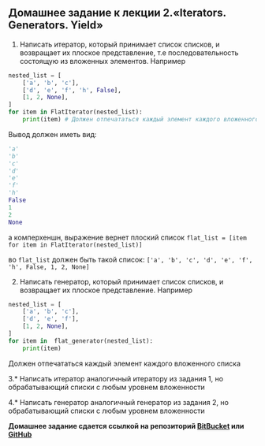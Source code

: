 ## Домашнее задание к лекции 2.«Iterators. Generators. Yield»

1. Написать итератор, который принимает список списков, и возвращает 
их плоское представление, т.е последовательность состоящую из вложенных 
элементов. Например
```Python
nested_list = [
    ['a', 'b', 'c'],
    ['d', 'e', 'f', 'h', False],
    [1, 2, None],
]
for item in FlatIterator(nested_list):
    print(item) # Должен отпечататься каждый элемент каждого вложенного списка
```
Вывод должен иметь вид:
```Python
'a' 
'b' 
'c' 
'd'
'e'
'f'
'h'
False
1
2
None
```
а комперхеншн, выражение вернет плоский список `flat_list = [item for item in FlatIterator(nested_list)]`

во `flat_list` должен быть такой список: `['a', 'b', 'c', 'd', 'e', 'f', 'h', False, 1, 2, None]`

2. Написать генератор, который принимает список списков, и возвращает 
их плоское представление. Например
```Python
nested_list = [
    ['a', 'b', 'c'],
    ['d', 'e', 'f'],
    [1, 2, None],
]
for item in  flat_generator(nested_list):
    print(item)
```
Должен отпечататься каждый элемент каждого вложенного списка

3.* Написать итератор аналогичный итератору из задания 1, но обрабатывающий списки с любым уровнем вложенности

4.* Написать генератор аналогичный генератор из задания 2, но обрабатывающий списки с любым уровнем вложенности

**Домашнее задание сдается ссылкой на репозиторий [BitBucket](https://bitbucket.org/) или [GitHub](https://github.com/)**